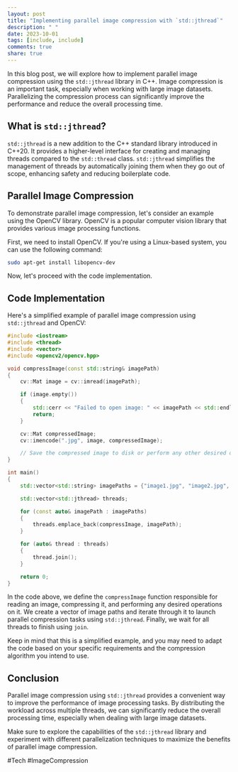 ```yaml
---
layout: post
title: "Implementing parallel image compression with `std::jthread`"
description: " "
date: 2023-10-01
tags: [include, include]
comments: true
share: true
---
```


In this blog post, we will explore how to implement parallel image compression using the `std::jthread` library in C++. Image compression is an important task, especially when working with large image datasets. Parallelizing the compression process can significantly improve the performance and reduce the overall processing time.

## What is `std::jthread`?

`std::jthread` is a new addition to the C++ standard library introduced in C++20. It provides a higher-level interface for creating and managing threads compared to the `std::thread` class. `std::jthread` simplifies the management of threads by automatically joining them when they go out of scope, enhancing safety and reducing boilerplate code.

## Parallel Image Compression

To demonstrate parallel image compression, let's consider an example using the OpenCV library. OpenCV is a popular computer vision library that provides various image processing functions.

First, we need to install OpenCV. If you're using a Linux-based system, you can use the following command:

```bash
sudo apt-get install libopencv-dev
```

Now, let's proceed with the code implementation.

## Code Implementation

Here's a simplified example of parallel image compression using `std::jthread` and OpenCV:

```cpp
#include <iostream>
#include <thread>
#include <vector>
#include <opencv2/opencv.hpp>

void compressImage(const std::string& imagePath)
{
    cv::Mat image = cv::imread(imagePath);

    if (image.empty())
    {
        std::cerr << "Failed to open image: " << imagePath << std::endl;
        return;
    }

    cv::Mat compressedImage;
    cv::imencode(".jpg", image, compressedImage);

    // Save the compressed image to disk or perform any other desired operations
}

int main()
{
    std::vector<std::string> imagePaths = {"image1.jpg", "image2.jpg", "image3.jpg"};

    std::vector<std::jthread> threads;

    for (const auto& imagePath : imagePaths)
    {
        threads.emplace_back(compressImage, imagePath);
    }

    for (auto& thread : threads)
    {
        thread.join();
    }

    return 0;
}
```

In the code above, we define the `compressImage` function responsible for reading an image, compressing it, and performing any desired operations on it. We create a vector of image paths and iterate through it to launch parallel compression tasks using `std::jthread`. Finally, we wait for all threads to finish using `join`.

Keep in mind that this is a simplified example, and you may need to adapt the code based on your specific requirements and the compression algorithm you intend to use.

## Conclusion

Parallel image compression using `std::jthread` provides a convenient way to improve the performance of image processing tasks. By distributing the workload across multiple threads, we can significantly reduce the overall processing time, especially when dealing with large image datasets.

Make sure to explore the capabilities of the `std::jthread` library and experiment with different parallelization techniques to maximize the benefits of parallel image compression.

#Tech #ImageCompression